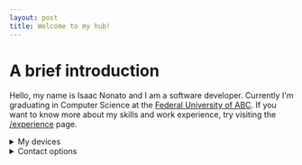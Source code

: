 ```yaml
---
layout: post
title: Welcome to my hub!
---
```


# A brief introduction

Hello, my name is Isaac Nonato and I am a software developer. Currently I'm graduating in Computer Science at the [Federal University of ABC](https://en.wikipedia.org/wiki/Federal_University_of_ABC). If you want to know more about my skills and work experience, try visiting the [/experience](/experience) page.

<details markdown="1">
<summary>My devices</summary>
 * ``vulpes`` - Laptop @ Arch Linux (main)
 * ``riga`` - Desktop @ Windows 10
 * ``azura`` - Smartphone @ Android 11 (LineageOS 18.1)
</details>

<details markdown="1">
<summary>Contact options</summary>
* ``nonatoisaac@mailfence.com`` - If you want to hire me, send me an e-mail! (encrypted)
* ``Vulpes#1045`` - My Discord, if you want to chat casually.
</details>
